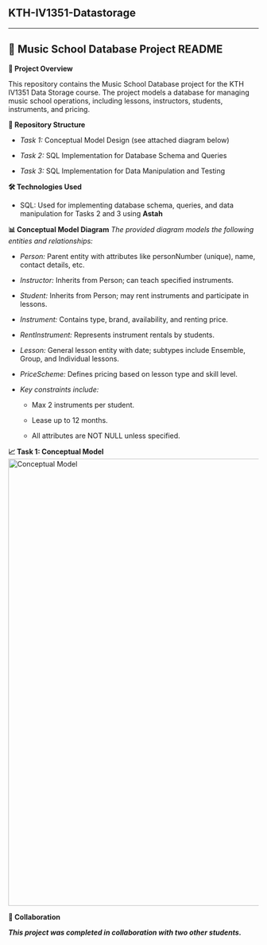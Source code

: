 ## KTH-IV1351-Datastorage
<hr>

## 🎵 Music School Database Project README

**📘 Project Overview**

This repository contains the Music School Database project for the KTH IV1351 Data Storage course. The project models a database for managing music school operations, including lessons, instructors, students, instruments, and pricing.

**📁 Repository Structure**

- _Task 1:_ Conceptual Model Design (see attached diagram below)

- _Task 2:_ SQL Implementation for Database Schema and Queries

- _Task 3:_ SQL Implementation for Data Manipulation and Testing

**🛠️ Technologies Used**

- SQL: Used for implementing database schema, queries, and data manipulation for Tasks 2 and 3 using **Astah**

**📊 Conceptual Model Diagram**
_The provided diagram models the following entities and relationships:_

- _Person:_ Parent entity with attributes like personNumber (unique), name, contact details, etc.

- _Instructor:_ Inherits from Person; can teach specified instruments.

- _Student:_ Inherits from Person; may rent instruments and participate in lessons.

- _Instrument:_ Contains type, brand, availability, and renting price.

- _RentInstrument:_ Represents instrument rentals by students.

- _Lesson:_ General lesson entity with date; subtypes include Ensemble, Group, and Individual lessons.

- _PriceScheme:_ Defines pricing based on lesson type and skill level.

- _Key constraints include:_

  - Max 2 instruments per student.

  - Lease up to 12 months.

  - All attributes are NOT NULL unless specified.

**📈 Task 1: Conceptual Model**
<img width="900" alt="Conceptual Model" src="https://github.com/user-attachments/assets/d173ed8f-f27c-411f-8ad7-b8bc1782bf5c" />

**🤝 Collaboration**

**_This project was completed in collaboration with two other students._**

